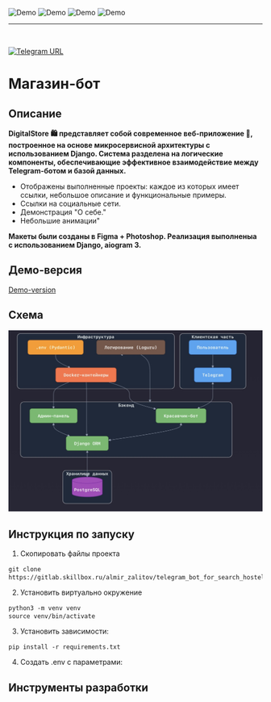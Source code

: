 <img src="assets/images/skills/javaSCRP.png" alt="Demo" width="130" height="20"> <img src="assets/images/skills/HTML5.png" alt="Demo" width="130" height="20"> <img src="assets/images/skills/CSS 4.15_.png" alt="Demo" width="130" height="20"> <img src="assets/images/skills/webst.png" alt="Demo" width="130" height="20">
<hr />
<br>

[![Telegram URL](https://www.dampftbeidir.de/mediafiles/tpl/icon-telegram.png)](https://t.me/nolucker_python_bot) 
<h1> Магазин-бот

## Описание

**DigitalStore 🛍️ представляет собой современное веб-приложение 🤖, построенное на основе микросервисной архитектуры с использованием Django. Система разделена на логические компоненты, обеспечивающие эффективное взаимодействие между Telegram-ботом и базой данных.**

- Отображены выполненные проекты: каждое из которых имеет ссылки, небольшое описание и функциональные примеры.
- Ссылки на социальные сети.
- Демонстрация "О себе."
- Небольшие анимации"


**Макеты были созданы в Figma + Photoshop. Реализация выполненыа с использованием Django, aiogram 3.**

## Демо-версия 
[Demo-version](https://github.com/user-attachments/assets/ee3d20bb-003d-4239-b60e-c1a3da054100)

## Схема

<img src="IMG_0299.jpeg" alt="схема">

## Инструкция по запуску

1. Скопировать файлы проекта

```commandline
git clone https://gitlab.skillbox.ru/almir_zalitov/telegram_bot_for_search_hostels.git
```

2. Установить виртуально окружение

```commandline
python3 -m venv venv
source venv/bin/activate
```

3. Установить зависимости:

```commandline
pip install -r requirements.txt
```

4. Создать .env с параметрами:

## Инструменты разработки



